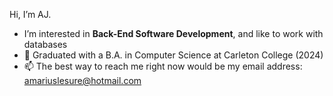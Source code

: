 Hi, I’m AJ.
- I’m interested in **Back-End Software Development**, and like to work with databases
- 💞️ Graduated with a B.A. in Computer Science at Carleton College (2024)
- 📫 The best way to reach me right now would be my email address: amariuslesure@hotmail.com
